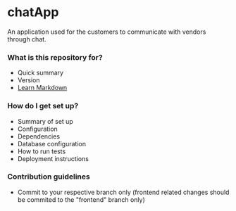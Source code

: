 # chatApp
An application used for the customers to communicate with vendors through chat.

### What is this repository for? ###

* Quick summary
* Version
* [Learn Markdown](https://bitbucket.org/tutorials/markdowndemo)

### How do I get set up? ###

* Summary of set up
* Configuration
* Dependencies
* Database configuration
* How to run tests
* Deployment instructions

### Contribution guidelines ###

* Commit to your respective branch only (frontend related changes should be commited to the "frontend" branch only)
